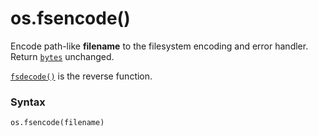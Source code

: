 # os.fsencode()

Encode path-like **filename** to the filesystem encoding and error handler. Return [`bytes`](/built-in-types/bytes/) unchanged.

[`fsdecode()`](/modules/os/fsdecode.md) is the reverse function.

### Syntax

```python
os.fsencode(filename)
```